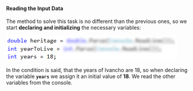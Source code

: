 #### Reading the Input Data

The method to solve this task is no different than the previous ones, so we start **declaring and initializing** the necessary variables:

![](/assets/chapter-5-2-images/03.Back-to-the-past-01.png)

In the condition is said, that the years of Ivancho are 18, so when declaring the variable **`years`** we assign it an initial value of **18**. We read the other variables from the console.
